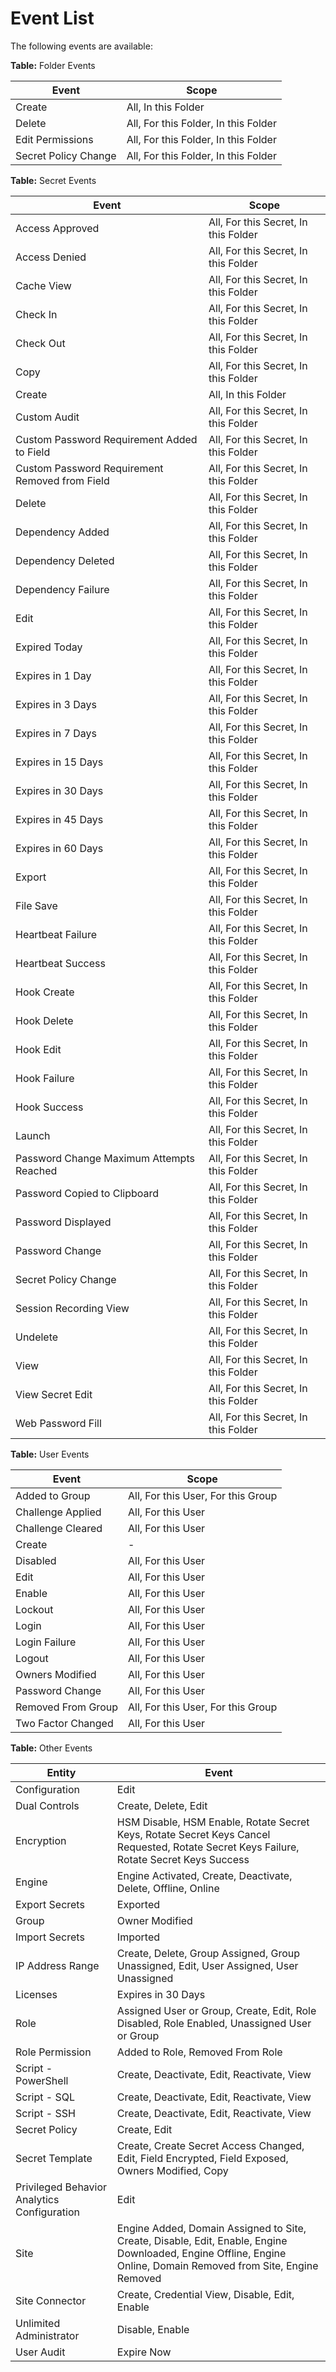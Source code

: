 [title]: # (Event List)
[tags]: # (Event List, Event Subscription List)
[priority]: # (1000)

# Event List

The following events are available:

**Table:** Folder Events

| Event                | Scope                                |
| -------------------- | ------------------------------------ |
| Create               | All, In this Folder                  |
| Delete               | All, For this Folder, In this Folder |
| Edit Permissions     | All, For this Folder, In this Folder |
| Secret Policy Change | All, For this Folder, In this Folder |

**Table:** Secret Events

| Event                                          | Scope                                |
| ---------------------------------------------- | ------------------------------------ |
| Access Approved                                | All, For this Secret, In this Folder |
| Access Denied                                  | All, For this Secret, In this Folder |
| Cache View                                     | All, For this Secret, In this Folder |
| Check In                                       | All, For this Secret, In this Folder |
| Check Out                                      | All, For this Secret, In this Folder |
| Copy                                           | All, For this Secret, In this Folder |
| Create                                         | All, In this Folder                  |
| Custom Audit                                   | All, For this Secret, In this Folder |
| Custom Password Requirement Added to Field     | All, For this Secret, In this Folder |
| Custom Password Requirement Removed from Field | All, For this Secret, In this Folder |
| Delete                                         | All, For this Secret, In this Folder |
| Dependency Added                               | All, For this Secret, In this Folder |
| Dependency Deleted                             | All, For this Secret, In this Folder |
| Dependency Failure                             | All, For this Secret, In this Folder |
| Edit                                           | All, For this Secret, In this Folder |
| Expired Today                                  | All, For this Secret, In this Folder |
| Expires in 1 Day                               | All, For this Secret, In this Folder |
| Expires in 3 Days                              | All, For this Secret, In this Folder |
| Expires in 7 Days                              | All, For this Secret, In this Folder |
| Expires in 15 Days                             | All, For this Secret, In this Folder |
| Expires in 30 Days                             | All, For this Secret, In this Folder |
| Expires in 45 Days                             | All, For this Secret, In this Folder |
| Expires in 60 Days                             | All, For this Secret, In this Folder |
| Export                                         | All, For this Secret, In this Folder |
| File Save                                      | All, For this Secret, In this Folder |
| Heartbeat Failure                              | All, For this Secret, In this Folder |
| Heartbeat Success                              | All, For this Secret, In this Folder |
| Hook Create                                    | All, For this Secret, In this Folder |
| Hook Delete                                    | All, For this Secret, In this Folder |
| Hook Edit                                      | All, For this Secret, In this Folder |
| Hook Failure                                   | All, For this Secret, In this Folder |
| Hook Success                                   | All, For this Secret, In this Folder |
| Launch                                         | All, For this Secret, In this Folder |
| Password Change Maximum Attempts Reached       | All, For this Secret, In this Folder |
| Password Copied to Clipboard                   | All, For this Secret, In this Folder |
| Password Displayed                             | All, For this Secret, In this Folder |
| Password Change                                | All, For this Secret, In this Folder |
| Secret Policy Change                           | All, For this Secret, In this Folder |
| Session Recording View                         | All, For this Secret, In this Folder |
| Undelete                                       | All, For this Secret, In this Folder |
| View                                           | All, For this Secret, In this Folder |
| View Secret Edit                               | All, For this Secret, In this Folder |
| Web Password Fill                              | All, For this Secret, In this Folder |

**Table:** User Events

| Event              | Scope                              |
| ------------------ | ---------------------------------- |
| Added to Group     | All, For this User, For this Group |
| Challenge Applied  | All, For this User                 |
| Challenge Cleared  | All, For this User                 |
| Create             | -                                  |
| Disabled           | All, For this User                 |
| Edit               | All, For this User                 |
| Enable             | All, For this User                 |
| Lockout            | All, For this User                 |
| Login              | All, For this User                 |
| Login Failure      | All, For this User                 |
| Logout             | All, For this User                 |
| Owners Modified    | All, For this User                 |
| Password Change    | All, For this User                 |
| Removed From Group | All, For this User, For this Group |
| Two Factor Changed | All, For this User                 |

**Table:** Other Events

| **Entity**                                  | Event                                                        |
| ------------------------------------------- | ------------------------------------------------------------ |
| Configuration                               | Edit                                                         |
| Dual Controls                               | Create, Delete, Edit                                         |
| Encryption                                  | HSM Disable, HSM Enable, Rotate Secret Keys, Rotate Secret  Keys Cancel Requested, Rotate Secret Keys Failure, Rotate Secret Keys Success |
| Engine                                      | Engine Activated, Create, Deactivate, Delete, Offline, Online |
| Export Secrets                              | Exported                                                     |
| Group                                       | Owner Modified                                               |
| Import Secrets                              | Imported                                                     |
| IP Address Range                            | Create, Delete, Group Assigned, Group Unassigned, Edit,  User Assigned, User Unassigned |
| Licenses                                    | Expires in 30 Days                                           |
| Role                                        | Assigned User or Group, Create, Edit, Role Disabled,  Role Enabled, Unassigned User or Group |
| Role Permission                             | Added to Role, Removed From Role                             |
| Script - PowerShell                         | Create, Deactivate, Edit, Reactivate, View                   |
| Script - SQL                                | Create, Deactivate, Edit, Reactivate, View                   |
| Script - SSH                                | Create, Deactivate, Edit, Reactivate, View                   |
| Secret Policy                               | Create, Edit                                                 |
| Secret Template                             | Create, Create Secret Access Changed, Edit, Field  Encrypted, Field Exposed, Owners Modified, Copy |
| Privileged Behavior Analytics Configuration | Edit                                                         |
| Site                                        | Engine Added, Domain Assigned to Site, Create, Disable,  Edit, Enable, Engine Downloaded, Engine Offline, Engine Online, Domain  Removed from Site, Engine Removed |
| Site Connector                              | Create, Credential View, Disable, Edit, Enable               |
| Unlimited Administrator                     | Disable, Enable                                              |
| User Audit                                  | Expire Now                                                   |
